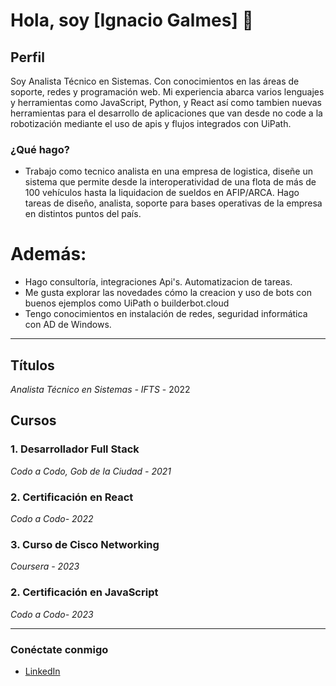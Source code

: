 # Hola, soy [Ignacio Galmes] 👋

## Perfil

Soy Analista Técnico en Sistemas. Con conocimientos en las áreas de soporte, redes y programación web. Mi experiencia abarca varios lenguajes y herramientas como JavaScript, Python, y React así como tambien nuevas herramientas para el desarrollo de aplicaciones que van desde no code a la robotización mediante el uso de apis y flujos integrados con UiPath. 

### ¿Qué hago?

- Trabajo como tecnico analista en una empresa de logistica, diseñe un sistema que permite desde la interoperatividad de una flota de más de 100 vehículos hasta la liquidacion de sueldos en AFIP/ARCA. Hago tareas de diseño, analista, soporte para bases operativas de la empresa en distintos puntos del país.

# Además:
- Hago consultoría, integraciones Api's. Automatizacion de tareas.  
- Me gusta explorar las novedades cómo la creacion y uso de bots con buenos ejemplos como UiPath o builderbot.cloud
- Tengo conocimientos en instalación de redes, seguridad informática con AD de Windows.
 

---
## Títulos
*Analista Técnico en Sistemas - IFTS* - 2022


## Cursos

### 1. Desarrollador Full Stack
*Codo a Codo, Gob de la Ciudad - 2021*

### 2. Certificación en React
*Codo a Codo- 2022*

### 3. Curso de Cisco Networking 
*Coursera - 2023*

### 2. Certificación en JavaScript
*Codo a Codo- 2023*

---

### Conéctate conmigo

- [LinkedIn](https://www.linkedin.com/in/ignacio-galmes-99ba7b247/)

